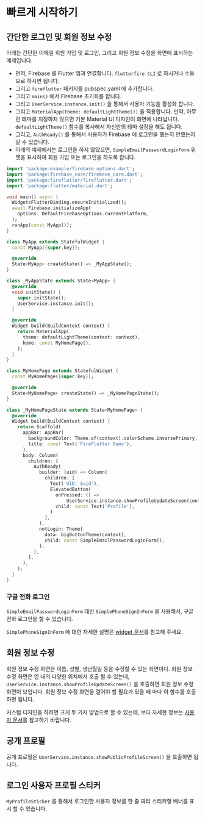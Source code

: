 # 빠르게 시작하기


## 간단한 로그인 및 회원 정보 수정

아래는 간단한 이메일 회원 가입 및 로그인, 그리고 회원 정보 수정을 화면에 표시하는 예제입니다.

- 먼저, Firebase 를 Flutter 앱과 연결합니다. `flutterfire CLI` 로 하시거나 수동으로 하시면 됩니다.
- 그리고 `fireflutter` 패키지를 pubspec.yaml 에 추가합니다.
- 그리고 `main()` 에서 Firebase 초기화를 합니다.
- 그리고 `UserService.instance.init()` 을 통해서 사용자 기능을 활성화 합니다.
- 그리고 `MaterialApp(theme: defaultLightTheme())` 을 적용합니다. 만약, 아무런 테마를 지정하지 않으면 기본 Material UI 디자인이 화면에 나타납니다. `defaultLightTheme()` 함수를 복사해서 자신만의 테마 설정을 해도 됩니다.
- 그리고, `AuthReady()` 를 통해서 사용자가 Firebase 에 로그인을 했는지 안했는지 알 수 있습니다.
- 아래의 예제에서는 로그인을 하지 않았으면, `SimpleEmailPasswordLoginForm` 위젯을 표시하여 회원 가입 또는 로그인을 하도록 합니다.

```dart
import 'package:example/firebase_options.dart';
import 'package:firebase_core/firebase_core.dart';
import 'package:fireflutter/fireflutter.dart';
import 'package:flutter/material.dart';

void main() async {
  WidgetsFlutterBinding.ensureInitialized();
  await Firebase.initializeApp(
    options: DefaultFirebaseOptions.currentPlatform,
  );
  runApp(const MyApp());
}

class MyApp extends StatefulWidget {
  const MyApp({super.key});

  @override
  State<MyApp> createState() => _MyAppState();
}

class _MyAppState extends State<MyApp> {
  @override
  void initState() {
    super.initState();
    UserService.instance.init();
  }

  @override
  Widget build(BuildContext context) {
    return MaterialApp(
      theme: defaultLightTheme(context: context),
      home: const MyHomePage(),
    );
  }
}

class MyHomePage extends StatefulWidget {
  const MyHomePage({super.key});

  @override
  State<MyHomePage> createState() => _MyHomePageState();
}

class _MyHomePageState extends State<MyHomePage> {
  @override
  Widget build(BuildContext context) {
    return Scaffold(
      appBar: AppBar(
        backgroundColor: Theme.of(context).colorScheme.inversePrimary,
        title: const Text('FireFlutter Demo'),
      ),
      body: Column(
        children: [
          AuthReady(
            builder: (uid) => Column(
              children: [
                Text('UID: $uid'),
                ElevatedButton(
                  onPressed: () =>
                      UserService.instance.showProfileUpdateScreen(context: context),
                  child: const Text('Profile'),
                )
              ],
            ),
            notLogin: Theme(
              data: bigButtonTheme(context),
              child: const SimpleEmailPasswordLoginForm(),
            ),
          ),
        ],
      ),
    );
  }
}
```

### 구글 전화 로그인

`SimpleEmailPasswordLoginForm` 대신 `SimplePhoneSignInForm` 을 사용해서, 구글 전화 로그인을 할 수 있습니다.

`SimplePhoneSignInForm` 에 대한 자세한 설명은 [widget 문서](./widgets.md)를 참고해 주세요.



## 회원 정보 수정

회원 정보 수정 화면은 이름, 성별, 생년월일 등을 수정할 수 있는 화면이다. 회원 정보 수정 화면은 앱 내의 다양한 위치에서 호출 될 수 있는데, `UserService.instance.showProfileUpdateScreen()` 을 호출하면 회원 정보 수정 화면이 보입니다. 회원 정보 수정 화면을 열어야 할 필요가 있을 때 마다 이 함수를 호출하면 됩니다.

커스텀 디자인을 하려면 크게 두 가지 방법으로 할 수 있는데, 보다 자세한 정보는 [사용자 문서](./user.md)를 참고하기 바랍니다.


## 공개 프로필

공개 프로필은 `UserService.instance.showPublicProfileScreen()` 을 호출하면 됩니다.


## 로그인 사용자 프로필 스티커

`MyProfileSticker` 를 통해서 로그인한 사용자 정보를 한 줄 짜리 스티커형 배너를 표시 할 수 있습니다.



